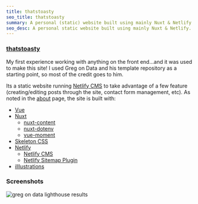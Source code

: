 ```yaml
---
title: thatstoasty
seo_title: thatstoasty
summary: A personal (static) website built using mainly Nuxt & Netlify
seo_desc: A personal static website built using mainly Nuxt & Netlify. Very high performance on tests with Google Lighthouse.
---
```

### [thatstoasty](https://thatstoasty.netlify.app/)

My first experience working with anything on the front end...and it was used to make this site!
I used Greg on Data and his template repository as a starting point, so most of the credit goes to him.

Its a static website running [Netlify CMS](https://www.netlifycms.org/) to take advantage of a few feature (creating/editing posts through the site, contact form management, etc).  As noted in the [about](/about/) page, the site is built with:
- [Vue](https://vuejs.org/)
- [Nuxt](https://nuxtjs.org/)
    - [nuxt-content](https://content.nuxtjs.org/)
    - [nuxt-dotenv](https://github.com/nuxt-community/dotenv-module)
    - [vue-moment](https://github.com/brockpetrie/vue-moment)
- [Skeleton CSS](http://getskeleton.com/)
- [Netlify](https://www.netlify.com/)
    - [Netlify CMS](https://www.netlifycms.org/)
    - [Netlify Sitemap Plugin](https://github.com/netlify-labs/netlify-plugin-sitemap)
- [illlustrations](https://illlustrations.co/)


### Screenshots

![greg on data lighthouse results](/img/lighthouse-results.png)